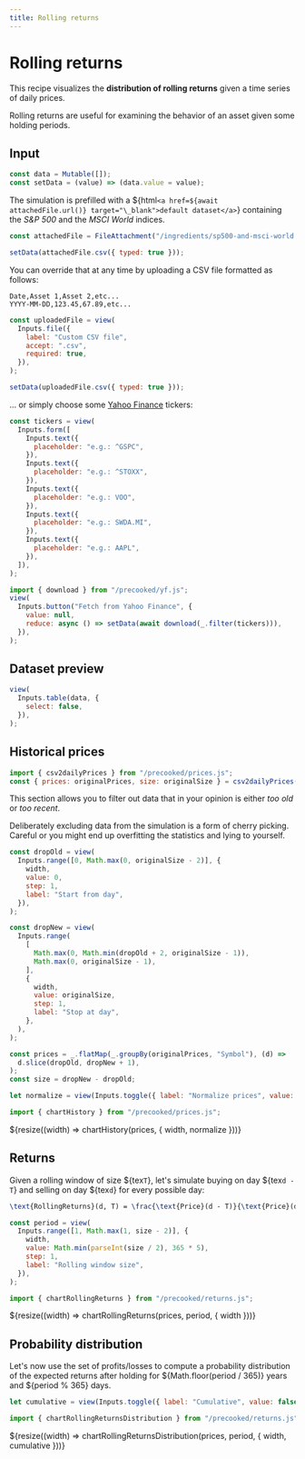```yaml
---
title: Rolling returns
---
```


# Rolling returns

This recipe visualizes the **distribution of rolling returns** given a time
series of daily prices.

Rolling returns are useful for examining the behavior of an asset given some
holding periods.

## Input

```js
const data = Mutable([]);
const setData = (value) => (data.value = value);
```

The simulation is prefilled with a
${html`<a href=${await attachedFile.url()} target="\_blank">default dataset</a>`}
containing the _S&P 500_ and the _MSCI World_ indices.

```js
const attachedFile = FileAttachment("/ingredients/sp500-and-msci-world.csv");
```

```js
setData(attachedFile.csv({ typed: true }));
```

You can override that at any time by uploading a CSV file formatted as follows:

```csv
Date,Asset 1,Asset 2,etc...
YYYY-MM-DD,123.45,67.89,etc...
```

```js
const uploadedFile = view(
  Inputs.file({
    label: "Custom CSV file",
    accept: ".csv",
    required: true,
  }),
);
```

```js
setData(uploadedFile.csv({ typed: true }));
```

... or simply choose some [Yahoo Finance](https://finance.yahoo.com/lookup/) tickers:

```js
const tickers = view(
  Inputs.form([
    Inputs.text({
      placeholder: "e.g.: ^GSPC",
    }),
    Inputs.text({
      placeholder: "e.g.: ^STOXX",
    }),
    Inputs.text({
      placeholder: "e.g.: VOO",
    }),
    Inputs.text({
      placeholder: "e.g.: SWDA.MI",
    }),
    Inputs.text({
      placeholder: "e.g.: AAPL",
    }),
  ]),
);
```

```js
import { download } from "/precooked/yf.js";
view(
  Inputs.button("Fetch from Yahoo Finance", {
    value: null,
    reduce: async () => setData(await download(_.filter(tickers))),
  }),
);
```

<div class="grid grid-cols-1">
  <div class="card">
  <h2>Dataset preview</h2>

```js
view(
  Inputs.table(data, {
    select: false,
  }),
);
```

  </div>
</div>

## Historical prices

```js
import { csv2dailyPrices } from "/precooked/prices.js";
const { prices: originalPrices, size: originalSize } = csv2dailyPrices(data);
```

This section allows you to filter out data that in your opinion is either
_too old_ or _too recent_.

<div class="warning">
Deliberately excluding data from the simulation is a form of cherry picking.
Careful or you might end up overfitting the statistics and lying to yourself.
</div>

```js
const dropOld = view(
  Inputs.range([0, Math.max(0, originalSize - 2)], {
    width,
    value: 0,
    step: 1,
    label: "Start from day",
  }),
);
```

```js
const dropNew = view(
  Inputs.range(
    [
      Math.max(0, Math.min(dropOld + 2, originalSize - 1)),
      Math.max(0, originalSize - 1),
    ],
    {
      width,
      value: originalSize,
      step: 1,
      label: "Stop at day",
    },
  ),
);
```

```js
const prices = _.flatMap(_.groupBy(originalPrices, "Symbol"), (d) =>
  d.slice(dropOld, dropNew + 1),
);
const size = dropNew - dropOld;
```

```js
let normalize = view(Inputs.toggle({ label: "Normalize prices", value: true }));
```

```js
import { chartHistory } from "/precooked/prices.js";
```

<div class="grid grid-cols-1">
  <div class="card">
    ${resize((width) => chartHistory(prices, { width, normalize }))}
  </div>
</div>

## Returns

Given a rolling window of size ${tex`T`}, let's simulate buying on day ${tex`d - T`}
and selling on day ${tex`d`} for every possible day:

```tex
\text{RollingReturns}(d, T) = \frac{\text{Price}(d - T)}{\text{Price}(d)} - 1
```

```js
const period = view(
  Inputs.range([1, Math.max(1, size - 2)], {
    width,
    value: Math.min(parseInt(size / 2), 365 * 5),
    step: 1,
    label: "Rolling window size",
  }),
);
```

```js
import { chartRollingReturns } from "/precooked/returns.js";
```

<div class="grid grid-cols-1">
  <div class="card">
    ${resize((width) => chartRollingReturns(prices, period, { width }))}
  </div>
</div>

## Probability distribution

Let's now use the set of profits/losses to compute a probability distribution of
the expected returns after holding for
${Math.floor(period / 365)} years and ${period % 365} days.

```js
let cumulative = view(Inputs.toggle({ label: "Cumulative", value: false }));
```

```js
import { chartRollingReturnsDistribution } from "/precooked/returns.js";
```

<div class="grid grid-cols-1">
  <div class="card">
    ${resize((width) => chartRollingReturnsDistribution(prices, period, { width, cumulative }))}
  </div>
</div>
